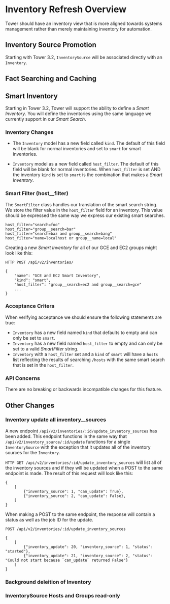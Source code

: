 # Inventory Refresh Overview
Tower should have an inventory view that is more aligned towards systems management
rather than merely maintaining inventory for automation.

## Inventory Source Promotion
Starting with Tower 3.2, `InventorySource` will be associated directly with an `Inventory`.


## Fact Searching and Caching


## Smart Inventory
Starting in Tower 3.2, Tower will support the ability to define a _Smart Inventory_.
You will define the inventories using the same language we currently support
in our _Smart Search_.

### Inventory Changes
* The `Inventory` model has a new field called `kind`. The default of this field will be blank
for normal inventories and set to `smart` for smart inventories.

* `Inventory` model as a new field called `host_filter`. The default of this field will be blank
for normal inventories. When `host_filter` is set AND the inventory `kind` is set to `smart`
is the combination that makes a _Smart Inventory_.

### Smart Filter (host__filter)
The `SmartFilter` class handles our translation of the smart search string. We store the
filter value in the `host_filter` field for an inventory. This value should be expressed
the same way we express our existing smart searches.

    host_filter="search=foo"
    host_filter="group__search=bar"
    host_filter="search=baz and group__search=bang"
    host_filter="name=localhost or group__name=local"

Creating a new _Smart Inventory_ for all of our GCE and EC2 groups might look like this:

    HTTP POST /api/v2/inventories/

    {
        "name": "GCE and EC2 Smart Inventory",
        "kind": "smart",
        "host_filter": "group__search=ec2 and group__search=gce"
        ...
    }

### Acceptance Critera
When verifying acceptance we should ensure the following statements are true:

* `Inventory` has a new field named `kind` that defaults to empty and
can only be set to `smart`.
* `Inventory` has a new field named `host_filter` to empty and can only be
set to a valid _SmartFilter_ string.
* `Inventory` with a `host_filter` set and a `kind` of `smart` will have
a `hosts` list reflecting the results of searching `/hosts` with the same
smart search that is set in the `host_filter`.

### API Concerns
There are no breaking or backwards incompatible changes for this feature.


## Other Changes

### Inventory update all inventory__sources
A new endpoint `/api/v2/inventories/:id/update_inventory_sources` has been added. This endpoint
functions in the same way that `/api/v2/inventory_source/:id/update` functions for a single
`InventorySource` with the exception that it updates all of the inventory sources for the
`Inventory`.

`HTTP GET /api/v2/inventories/:id/update_inventory_sources` will list all of the inventory
sources and if they will be updated when a POST to the same endpoint is made. The result of
this request will look like this:

    {
        [
            {"inventory_source": 1, "can_update": True},
            {"inventory_source": 2, "can_update": False},
        ]
    }

When making a POST to the same endpoint, the response will contain a status as well as the job ID for the update.

    POST /api/v2/inventories/:id/update_inventory_sources

    {
        [
            {"inventory_update": 20, "inventory_source": 1, "status": "started"},
            {"inventory_update": 21, "inventory_source": 2, "status": "Could not start because `can_update` returned False"}
        ]
    }


### Background deleition of Inventory

### InventorySource Hosts and Groups read-only

